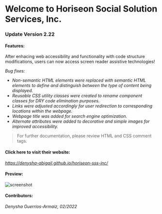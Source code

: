 # Welcome to Horiseon Social Solution Services, Inc.

### Update Version 2.22

#### Features:

After enhacing web accessibility and functionality with code structure modifications, users can now access screen reader assistive technologies!

*Bug fixes:* 

- *Non-semantic HTML elements were replaced with semantic HTML elements to define and distinguish between the type of content being displayed.*
- *Reusable CSS utility classes were created to rename component classes for DRY code elimination purposes.*
- *Links were adjusted accordingly for user redirection to corresponding locations within the webpage.*
- *Webpage title was added for search engine optimization.*
- *Alternate attributes were added to decorative and simple images for improved accessibility.*

> For further documentation, please review HTML and CSS comment tags.

#### Click here to visit their website:
*https://denysha-abigail.github.io/horiseon-sss-inc/*

#### Preview:
![screenshot](/horiseon-inc-page-demo.png)

#### Contributors:

*Denysha Guerrios-Armaiz, 02/2022*